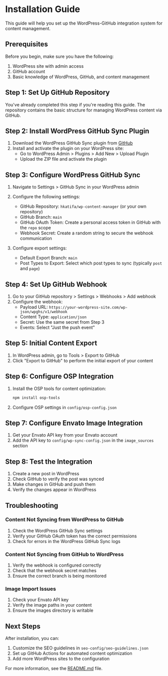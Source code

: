 # Installation Guide

This guide will help you set up the WordPress-GitHub integration system for content management.

## Prerequisites

Before you begin, make sure you have the following:

1. WordPress site with admin access
2. GitHub account
3. Basic knowledge of WordPress, GitHub, and content management

## Step 1: Set Up GitHub Repository

You've already completed this step if you're reading this guide. The repository contains the basic structure for managing WordPress content via GitHub.

## Step 2: Install WordPress GitHub Sync Plugin

1. Download the WordPress GitHub Sync plugin from [GitHub](https://github.com/mAAdhaTTah/wordpress-github-sync)
2. Install and activate the plugin on your WordPress site:
   - Go to WordPress Admin > Plugins > Add New > Upload Plugin
   - Upload the ZIP file and activate the plugin

## Step 3: Configure WordPress GitHub Sync

1. Navigate to Settings > GitHub Sync in your WordPress admin
2. Configure the following settings:
   - GitHub Repository: `hkatifa/wp-content-manager` (or your own repository)
   - GitHub Branch: `main`
   - GitHub OAuth Token: Create a personal access token in GitHub with the `repo` scope
   - Webhook Secret: Create a random string to secure the webhook communication

3. Configure export settings:
   - Default Export Branch: `main`
   - Post Types to Export: Select which post types to sync (typically `post` and `page`)

## Step 4: Set Up GitHub Webhook

1. Go to your GitHub repository > Settings > Webhooks > Add webhook
2. Configure the webhook:
   - Payload URL: `https://your-wordpress-site.com/wp-json/wpghs/v1/webhook`
   - Content Type: `application/json`
   - Secret: Use the same secret from Step 3
   - Events: Select "Just the push event"

## Step 5: Initial Content Export

1. In WordPress admin, go to Tools > Export to GitHub
2. Click "Export to GitHub" to perform the initial export of your content

## Step 6: Configure OSP Integration

1. Install the OSP tools for content optimization:
   ```bash
   npm install osp-tools
   ```

2. Configure OSP settings in `config/osp-config.json`

## Step 7: Configure Envato Image Integration

1. Get your Envato API key from your Envato account
2. Add the API key to `config/wp-sync-config.json` in the `image_sources` section

## Step 8: Test the Integration

1. Create a new post in WordPress
2. Check GitHub to verify the post was synced
3. Make changes in GitHub and push them
4. Verify the changes appear in WordPress

## Troubleshooting

### Content Not Syncing from WordPress to GitHub

1. Check the WordPress GitHub Sync settings
2. Verify your GitHub OAuth token has the correct permissions
3. Check for errors in the WordPress GitHub Sync logs

### Content Not Syncing from GitHub to WordPress

1. Verify the webhook is configured correctly
2. Check that the webhook secret matches
3. Ensure the correct branch is being monitored

### Image Import Issues

1. Check your Envato API key
2. Verify the image paths in your content
3. Ensure the images directory is writable

## Next Steps

After installation, you can:

1. Customize the SEO guidelines in `seo-config/seo-guidelines.json`
2. Set up GitHub Actions for automated content optimization
3. Add more WordPress sites to the configuration

For more information, see the [README.md](README.md) file.
